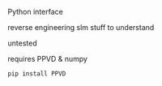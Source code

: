Python interface


reverse engineering slm stuff to understand


untested


requires PPVD & numpy

`pip install PPVD`
